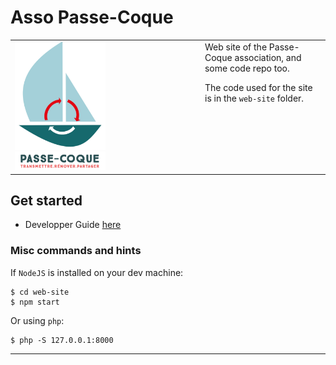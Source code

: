 # Asso Passe-Coque

<table>
<tr>
<td style="vertical-align: top;">
<img src="./web-site/logos/logo.02.png" width="50%" height="auto">  
<img src="./web-site/logos/LOGO_PC_txt_only.png" width="50%" height="auto">  
</td>
<td style="vertical-align: top;">
Web site of the Passe-Coque association, and some code repo too.

The code used for the site is in the `web-site` folder.
</td>
</tr>
</table> 

## Get started

- Developper Guide [here](./admin/HOW-TO.md)

### Misc commands and hints
If `NodeJS` is installed on your dev machine:
```
$ cd web-site
$ npm start
```

Or using `php`:
```
$ php -S 127.0.0.1:8000    
```
---
